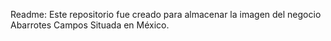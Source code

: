Readme:
Este repositorio fue creado para almacenar la imagen del negocio Abarrotes Campos
Situada en México.
